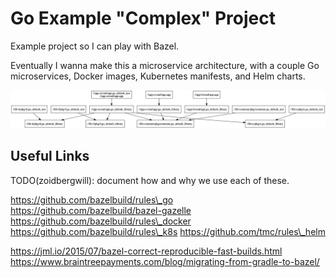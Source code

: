 # Go Example "Complex" Project

Example project so I can play with Bazel.

Eventually I wanna make this a microservice architecture, with a couple Go microservices, Docker images, Kubernetes manifests, and Helm charts.

![Diagram of the Dependency Graph](./mygraph.png)

## Useful Links

TODO(zoidbergwill): document how and why we use each of these.

https://github.com/bazelbuild/rules\_go
https://github.com/bazelbuild/bazel-gazelle
https://github.com/bazelbuild/rules\_docker
https://github.com/bazelbuild/rules\_k8s
https://github.com/tmc/rules\_helm

https://jml.io/2015/07/bazel-correct-reproducible-fast-builds.html
https://www.braintreepayments.com/blog/migrating-from-gradle-to-bazel/
